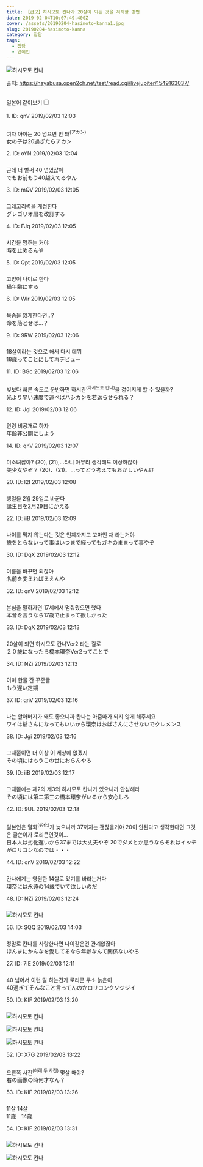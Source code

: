 ```yaml
---
title: 【급모】하시모토 칸나가 20살이 되는 것을 저지할 방법
date: 2019-02-04T10:07:49.400Z
cover: /assets/20190204-hasimoto-kanna1.jpg
slug: 20190204-hasimoto-kanna
category: 잡담
tags:
  - 잡담
  - 연예인
---
```

![하시모토 칸나](/assets/20190204-hasimoto-kanna0.5.PNG "하시모토 칸나")

<div><p>출처: <a class="vglnk" href="https://hayabusa.open2ch.net/test/read.cgi/livejupiter/1549163037/" rel="nofollow noopener noreferrer" target="_blank"><span>https</span><span>://</span><span>hayabusa</span><span>.</span><span>open2ch</span><span>.</span><span>net</span><span>/</span><span>test</span><span>/</span><span>read</span><span>.</span><span>cgi</span><span>/</span><span>livejupiter</span><span>/</span><span>1549163037</span><span>/</span></a></p><br><label for="twolang" style="font-weight: 550;">일본어 같이보기</label><input type="checkbox" id="twolang"><br><br><div class="commentbox0"><div class="content1"><div class="id">1. ID: <span class="op">qnV</span> <span title="2019/02/03(日)12:03:57">2019/02/03 12:03</span></div><div style="padding-top: 10px;"><p class="content">여자 아이는 20 넘으면 안 돼<sup>(アカン)</sup><br><span class="jp">女の子は20過ぎたらアカン</span> </p></div></div></div><div class="commentbox1"><div class="content1"><div class="id">2. ID: <span>oYN</span> <span title="2019/02/03(日)12:04:36">2019/02/03 12:04</span></div><div style="padding-top: 10px;"><p class="content">근데 너 벌써 40 넘었잖아<br><span class="jp">でもお前もう40越えてるやん</span> </p></div></div></div><div class="commentbox1"><div class="content1"><div class="id">3. ID: <span>mQV</span> <span title="2019/02/03(日)12:05:12">2019/02/03 12:05</span></div><div style="padding-top: 10px;"><p class="content">그레고리력을 개정한다<br><span class="jp">グレゴリオ暦を改訂する</span> </p></div></div></div><div class="commentbox1"><div class="content1"><div class="id">4. ID: <span>FJq</span> <span title="2019/02/03(日)12:05:23">2019/02/03 12:05</span></div><div style="padding-top: 10px;"><p class="content">시간을 멈추는 거야<br><span class="jp">時を止めるんや</span> </p></div></div></div><div class="commentbox1"><div class="content1"><div class="id">5. ID: <span>Qpt</span> <span title="2019/02/03(日)12:05:36">2019/02/03 12:05</span></div><div style="padding-top: 10px;"><p class="content">고양이 나이로 한다<br><span class="jp">猫年齢にする</span> </p></div></div></div><div class="commentbox1"><div class="content1"><div class="id">6. ID: <span>WIr</span> <span title="2019/02/03(日)12:05:39">2019/02/03 12:05</span></div><div style="padding-top: 10px;"><p class="content">목숨을 잃게한다면...?<br><span class="jp">命を落とせば…？</span> </p></div></div></div><div class="commentbox1"><div class="content1"><div class="id">9. ID: <span>9RW</span> <span title="2019/02/03(日)12:06:08">2019/02/03 12:06</span></div><div style="padding-top: 10px;"><p class="content">18살이라는 것으로 해서 다시 데뷔<br><span class="jp">18歳ってことにして再デビュー</span> </p></div></div></div><div class="commentbox1"><div class="content1"><div class="id">11. ID: <span>BGc</span> <span title="2019/02/03(日)12:06:53">2019/02/03 12:06</span></div><div style="padding-top: 10px;"><p class="content">빛보다 빠른 속도로 운반하면 하시칸<sup>(하시모토 칸나)</sup>을 젊어지게 할 수 있을까?<br><span class="jp">光より早い速度で運べばハシカンを若返らせられる？</span> </p></div></div></div><div class="commentbox1"><div class="content1"><div class="id">12. ID: <span>Jgi</span> <span title="2019/02/03(日)12:06:53">2019/02/03 12:06</span></div><div style="padding-top: 10px;"><p class="content">연령 비공개로 하자<br><span class="jp">年齢非公開にしよう</span> </p></div></div></div><div class="commentbox1"><div class="content1"><div class="id">14. ID: <span class="op">qnV</span> <span title="2019/02/03(日)12:07:29">2019/02/03 12:07</span></div><div style="padding-top: 10px;"><p class="content">미소녀잖아?
(20), (21),...라니 아무리 생각해도 이상하잖아<br><span class="jp">美少女やぞ？
(20)、(21)、...ってどう考えてもおかしいやんけ</span> </p></div></div></div><div class="commentbox1"><div class="content1"><div class="id">20. ID: <span>l2I</span> <span title="2019/02/03(日)12:08:33">2019/02/03 12:08</span></div><div style="padding-top: 10px;"><p class="content">생일을 2월 29일로 바꾼다<br><span class="jp">誕生日を2月29日にかえる</span> </p></div></div></div><div class="commentbox1"><div class="content1"><div class="id">22. ID: <span>iiB</span> <span title="2019/02/03(日)12:09:05">2019/02/03 12:09</span></div><div style="padding-top: 10px;"><p class="content">나이를 먹지 않는다는 것은 언제까지고 꼬마인 채 라는거야<br><span class="jp">歳をとらないって事はいつまで経ってもガキのままって事やぞ</span> </p></div></div></div><div class="commentbox1"><div class="content1"><div class="id">30. ID: <span>DqX</span> <span title="2019/02/03(日)12:12:01">2019/02/03 12:12</span></div><div style="padding-top: 10px;"><p class="content">이름을 바꾸면 되잖아<br><span class="jp">名前を変えればええんや</span> </p></div></div></div><div class="commentbox1"><div class="content1"><div class="id">32. ID: <span class="op">qnV</span> <span title="2019/02/03(日)12:12:52">2019/02/03 12:12</span></div><div style="padding-top: 10px;"><p class="content">본심을 말하자면 17세에서 멈춰줬으면 했다<br><span class="jp">本音を言うなら17歳で止まって欲しかった</span> </p></div></div></div><div class="commentbox1"><div class="content1"><div class="id">33. ID: <span>DqX</span> <span title="2019/02/03(日)12:13:37">2019/02/03 12:13</span></div><div style="padding-top: 10px;"><p class="content">20살이 되면 하시모토 칸나Ver2 라는 걸로<br><span class="jp">２０歳になったら橋本環奈Ver2ってことで</span> </p></div></div></div><div class="commentbox1"><div class="content1"><div class="id">34. ID: <span>NZi</span> <span title="2019/02/03(日)12:13:57">2019/02/03 12:13</span></div><div style="padding-top: 10px;"><p class="content">이미 한물 간 꾸준글<br><span class="jp">もう遅い定期</span> </p></div></div></div><div class="commentbox1"><div class="content1"><div class="id">37. ID: <span class="op">qnV</span> <span title="2019/02/03(日)12:16:10">2019/02/03 12:16</span></div><div style="padding-top: 10px;"><p class="content">나는 할아버지가 돼도 좋으니까 칸나는 아줌마가 되지 않게 해주세요<br><span class="jp">ワイは爺さんになってもいいから環奈はおばさんにさせないでクレメンス</span> </p></div><div class="content2"><div class="id">38. ID: <span>Jgi</span> <span title="2019/02/03(日)12:16:36">2019/02/03 12:16</span></div><div style="padding-top: 10px;"><p class="content">그때쯤이면 더 이상 이 세상에 없겠지<br><span class="jp">その頃にはもうこの世におらんやろ</span> </p></div></div></div></div><div class="commentbox1"><div class="content1"><div class="id">39. ID: <span>iiB</span> <span title="2019/02/03(日)12:17:16">2019/02/03 12:17</span></div><div style="padding-top: 10px;"><p class="content">그때쯤에는 제2의 제3의 하시모토 칸나가 있으니까 안심해라<br><span class="jp">その頃には第二第三の橋本環奈がいるから安心しろ</span> </p></div></div></div><div class="commentbox1"><div class="content1"><div class="id">42. ID: <span>9UL</span> <span title="2019/02/03(日)12:18:53">2019/02/03 12:18</span></div><div style="padding-top: 10px;"><p class="content">일본인은 열화<sup>(劣化)</sup>가 늦으니까 37까지는 괜찮을거야
20이 안된다고 생각한다면 그것은 글쓴이가 로리콘인것이...<br><span class="jp">日本人は劣化遅いから37までは大丈夫やぞ
20でダメとか思うならそれはイッチがロリコンなのでは・・・</span> </p></div></div></div><div class="commentbox1"><div class="content1"><div class="id">44. ID: <span class="op">qnV</span> <span title="2019/02/03(日)12:22:34">2019/02/03 12:22</span></div><div style="padding-top: 10px;"><p class="content">칸나에게는 영원한 14살로 있기를 바라는거다<br><span class="jp">環奈には永遠の14歳でいて欲しいのだ</span> </p></div></div></div><div class="commentbox1"><div class="content1"><div class="id">48. ID: <span>NZi</span> <span title="2019/02/03(日)12:24:38">2019/02/03 12:24</span></div><div style="padding-top: 10px;">

![하시모토 칸나](/assets/20190204-hasimoto-kanna2.gif "하시모토 칸나")

</div></div></div><div class="commentbox1"><div class="content1"><div class="id">56. ID: <span>SQQ</span> <span title="2019/02/03(日)14:03:45">2019/02/03 14:03</span></div><div style="padding-top: 10px;"><p class="content">정말로 칸나를 사랑한다면 나이같은건 관계없잖아<br><span class="jp">ほんまにかんなを愛してるなら年齢なんて関係ないやろ</span> </p></div></div></div><div class="commentbox1"><div class="content1"><div class="id">27. ID: <span>7IE</span> <span title="2019/02/03(日)12:11:44">2019/02/03 12:11</span></div><div style="padding-top: 10px;"><p class="content">40 넘어서 이런 말 하는건가 로리콘 쿠소 늙은이<br><span class="jp">40過ぎてそんなこと言ってんのかロリコンクソジジイ</span> </p></div></div></div><div class="commentbox1"><div class="content1"><div class="id">50. ID: <span>KIF</span> <span title="2019/02/03(日)13:20:22">2019/02/03 13:20</span></div><div style="padding-top: 10px;">

![하시모토 칸나](/assets/20190204-hasimoto-kanna3.jpg "하시모토 칸나")

![하시모토 칸나](/assets/20190204-hasimoto-kanna4.jpg "하시모토 칸나")

![하시모토 칸나](/assets/20190204-hasimoto-kanna5.jpg "하시모토 칸나")

</div><div class="content2"><div class="id">52. ID: <span>X7G</span> <span title="2019/02/03(日)13:22:08">2019/02/03 13:22</span></div><div style="padding-top: 10px;"><p class="content">오른쪽 사진<sup>(아래 두 사진)</sup> 몇살 때야?<br><span class="jp">右の画像の時何才なん？</span> </p></div><div class="content2"><div class="id">53. ID: <span>KIF</span> <span title="2019/02/03(日)13:26:55">2019/02/03 13:26</span></div><div style="padding-top: 10px;"><p class="content">11살 14살<br><span class="jp">11歳　14歳</span> </p></div></div></div></div></div><div class="commentbox1"><div class="content1"><div class="id">54. ID: <span>KIF</span> <span title="2019/02/03(日)13:31:43">2019/02/03 13:31</span></div><div style="padding-top: 10px;">

![하시모토 칸나](/assets/20190204-hasimoto-kanna6.jpg "하시모토 칸나")

![하시모토 칸나](/assets/20190204-hasimoto-kanna7.jpg "하시모토 칸나")

</div></div></div></div>
